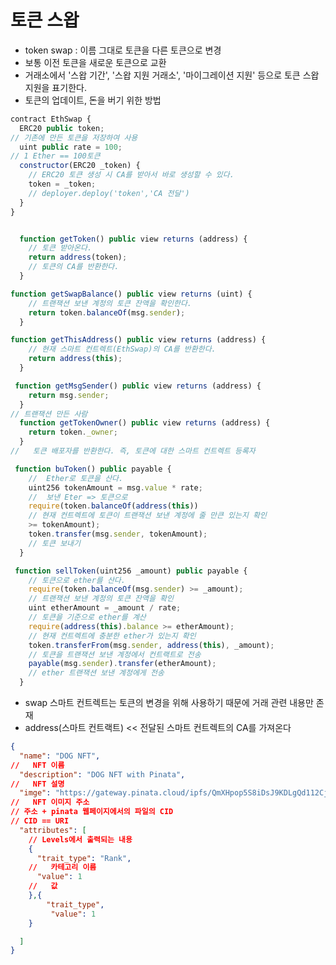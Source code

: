# 토큰 스왑

- token swap : 이름 그대로 토큰을 다른 토큰으로 변경
- 보통 이전 토큰을 새로운 토큰으로 교환
- 거래소에서 '스왑 기간', '스왑 지원 거래소', '마이그레이션 지원' 등으로 토큰 스왑 지원을 표기한다.
- 토큰의 업데이트, 돈을 버기 위한 방법

```js
contract EthSwap {
  ERC20 public token;
// 기존에 만든 토큰을 저장하여 사용
  uint public rate = 100;
// 1 Ether == 100토큰
  constructor(ERC20 _token) {
    // ERC20 토큰 생성 시 CA를 받아서 바로 생성할 수 있다.
    token = _token;
    // deployer.deploy('token','CA 전달')
  }
}

```

```js

  function getToken() public view returns (address) {
    // 토큰 받아온다.
    return address(token);
    // 토큰의 CA를 반환한다.
  }
```

```js
function getSwapBalance() public view returns (uint) {
    // 트랜잭션 보낸 계정의 토큰 잔액을 확인한다.
    return token.balanceOf(msg.sender);
  }
```

```js
function getThisAddress() public view returns (address) {
    // 현재 스마트 컨트렉트(EthSwap)의 CA를 반환한다.
    return address(this);
  }
```

```js
 function getMsgSender() public view returns (address) {
    return msg.sender;
  }
// 트랜잭션 만든 사람
  function getTokenOwner() public view returns (address) {
    return token._owner;
  }
//   토큰 배포자를 반환한다. 즉, 토큰에 대한 스마트 컨트렉트 등록자
```

```js
 function buToken() public payable {
    //  Ether로 토큰을 산다.
    uint256 tokenAmount = msg.value * rate;
    //  보낸 Eter => 토큰으로
    require(token.balanceOf(address(this))
    // 현재 컨트렉트에 토큰이 트랜잭션 보낸 계정에 줄 만큰 있는지 확인
    >= tokenAmount);
    token.transfer(msg.sender, tokenAmount);
    // 토큰 보내기
  }
```

```js
 function sellToken(uint256 _amount) public payable {
    // 토큰으로 ether를 산다.
    require(token.balanceOf(msg.sender) >= _amount);
    // 트랜잭션 보낸 계정의 토큰 잔액을 확인
    uint etherAmount = _amount / rate;
    // 토큰을 기준으로 ether를 계산
    require(address(this).balance >= etherAmount);
    // 현재 컨트렉트에 충분한 ether가 있는지 확인
    token.transferFrom(msg.sender, address(this), _amount);
    // 토큰을 트랜잭션 보낸 계정에서 컨트랙트로 전송
    payable(msg.sender).transfer(etherAmount);
    // ether 트랜잭션 보낸 계정에게 전송
  }
```

- swap 스마트 컨트렉트는 토큰의 변경을 위해 사용하기 때문에 거래 관련 내용만 존재
- address(스마트 컨트랙트) << 전달된 스마트 컨트렉트의 CA를 가져온다
<!-- 기존에 블록에 등록된 토큰을 변경할 수 없기 때문에 -->

```json
{
  "name": "DOG NFT",
//   NFT 이름
  "description": "DOG NFT with Pinata",
//   NFT 설명
  "imge": "https://gateway.pinata.cloud/ipfs/QmXHpop5S8iDsJ9KDLgQd112CjbqP1TKTZCT4tQwELvCRG",
//   NFT 이미지 주소
// 주소 + pinata 웹페이지에서의 파일의 CID
// CID == URI
  "attributes": [
    // Levels에서 출력되는 내용
    {
      "trait_type": "Rank",
    //   카테고리 이름
      "value": 1
    //   값
    },{
        "trait_type",
         "value": 1
    }

  ]
}

```
